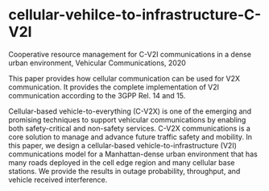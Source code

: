 # cellular-vehilce-to-infrastructure-C-V2I
Cooperative resource management for C-V2I communications in a dense urban environment, Vehicular Communications, 2020

This paper provides how cellular communication can be used for V2X communication. It provides the complete implementation of V2I communication according to the 3GPP Rel. 14 and 15. 

Cellular-based vehicle-to-everything (C-V2X) is one of the emerging and promising techniques to
support vehicular communications by enabling both safety-critical and non-safety services. C-V2X
communications is a core solution to manage and advance future traffic safety and mobility. In this
paper, we design a cellular-based vehicle-to-infrastructure (V2I) communications model for a Manhattan-dense urban environment that has many roads deployed in the cell edge region and many cellular base stations. We provide the results in outage probability, throughput, and vehicle received interference. 
